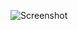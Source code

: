 ![Screenshot](https://github.com/AnneDupin/SiteReservationParis_Bulma/blob/main/SiteReservation/FireShot%20Capture%20053%20-%20R%C3%A9servation%20Bulma%20-%20127.0.0.1.png)

